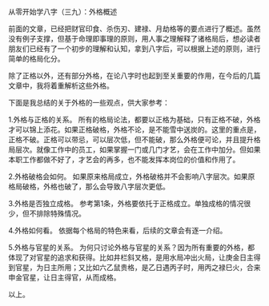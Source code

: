 从零开始学八字（三九）：外格概述

前面的文章，已经把财官印食、杀伤刃、建禄、月劫格等的要点进行了概述。虽然没有例子支撑，但基于命理即事理的原则，用人事之理解释了诸格局后，想必读者朋友们已经有了一个初步的理解和认知，拿到八字后，可以根据上述的原则，进行简单的格局化分。

除了正格以外，还有部分外格，在论八字时也起到至关重要的作用，在今后的几篇文章中，我将着重解析这些外格。

下面是我总结的关于外格的一些观点，供大家参考：

1.外格与正格的关系。 所有的格局论法，都要以正格为基础，只有正格不破，外格才可以锦上添花。如果正格破格，外格不论，是不能雪中送炭的。这里的重点是，正格不破。正格可以带忌，可以层次低，但不能破，那么外格便可论，并且提升格局层次。就像工作中的员工，如果掌握一门或几门才艺，会在工作中加分。但如果本职工作都做不好了，才艺会的再多，也不能发挥本岗位的价值和作用了。

2.外格破格会如何。 如果原来格局成立，外格破格并不会影响八字层次。如果原格局破格，外格也破了，那么会导致八字层次更低。

3.外格是否独立成格。 参考第1条，外格要依托于正格成立。单独成格的情况很少，但不排除特殊情况。

4.外格如何看。 依据每个格局的特色来看，后续的文章会有逐一介绍。

5.外格与官星的关系。 为何只讨论外格与官星的关系？因为所有重要的外格，都体现了对官星的追求和获得。比如井栏斜叉格，是用水局冲出火局，让庚金日主得到官星，为日主所用；又比如六乙鼠贵格，是乙日遇丙子时，用丙之禄巳火，合来申金官星，让日主得官，从而成格。

以上。

